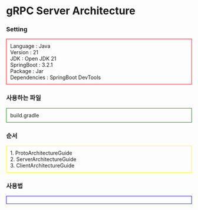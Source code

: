 # gRPC Server Architecture

### Setting
<div style="border: 1px solid red;padding:10px;">
Language : Java <br />
Version : 21 <br />
JDK : Open JDK 21 <br />
SpringBoot : 3.2.1 <br />
Package : Jar <br />
Dependencies : SpringBoot DevTools
</div>

### 사용하는 파일
<div style="border: 1px solid green;padding:10px;">
build.gradle <br />

</div>

### 순서
<div style="padding: 10px;border: 1px solid yellow;">
1. ProtoArchitectureGuide <br/>
2. ServerArchitectureGuide <br/>
3. ClientArchitectureGuide
</div>

### 사용법
<div style="border:1px solid blue;padding:10px;">

</div>